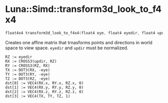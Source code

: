 # Luna::Simd::transform3d_look_to_f4x4

```c++
float4x4 transform3d_look_to_f4x4(float4 eye, float4 eyedir, float4 updir)
```

Creates one affine matrix that trnasforms points and directions in world space to view space. `eyedir` and `updir` must be normalized. 


```
RZ := eyedir
RX := CROSS3(updir, RZ)
RY := CROSS3(RZ, RX)
TX := DOT3(RX, -eye)
TY := DOT3(RY, -eye)
TZ := DOT3(RZ, -eye)
dst[0] := VEC4(RX.x, RY.x, RZ.x, 0)
dst[1] := VEC4(RX.y, RY.y, RZ.y, 0)
dst[2] := VEC4(RX.z, RY.z, RZ.z, 0)
dst[3] := VEC4(TX, TY, TZ, 1)
```


